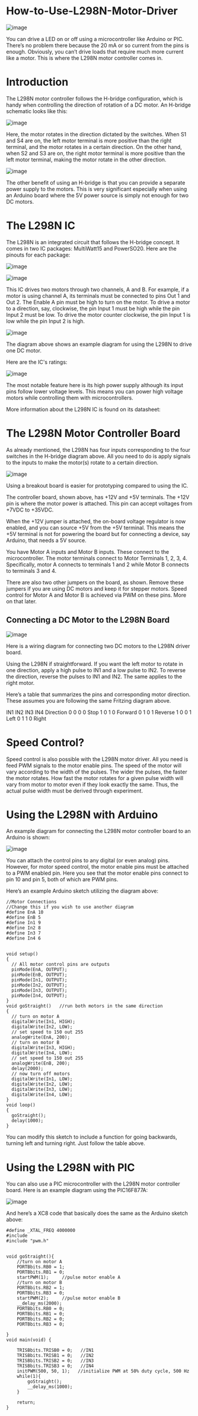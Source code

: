 # How-to-Use-L298N-Motor-Driver

![image](https://user-images.githubusercontent.com/19898602/145053081-ed103353-c688-4c8a-86c3-cf1863557d57.png)


You can drive a LED on or off using a microcontroller like Arduino or PIC. There’s no problem there because the 20 mA or so current from the pins is enough. Obviously, you can’t drive loads that require much more current like a motor. This is where the L298N motor controller comes in.

# Introduction

The L298N motor controller follows the H-bridge configuration, which is handy when controlling the direction of rotation of a DC motor. An H-bridge schematic looks like this:

![image](https://user-images.githubusercontent.com/19898602/145053230-06831bb9-e822-4e71-ba20-779db93a13d5.png)


Here, the motor rotates in the direction dictated by the switches. When S1 and S4 are on, the left motor terminal is more positive than the right terminal, and the motor rotates in a certain direction. On the other hand, when S2 and S3 are on, the right motor terminal is more positive than the left motor terminal, making the motor rotate in the other direction.

![image](https://user-images.githubusercontent.com/19898602/145053283-f99c2240-d710-4909-961a-f2b3f8fa5f80.png)


The other benefit of using an H-bridge is that you can provide a separate power supply to the motors. This is very significant especially when using an Arduino board where the 5V power source is simply not enough for two DC motors.

# The L298N IC
The L298N is an integrated circuit that follows the H-bridge concept. It comes in two IC packages: MultiWatt15 and PowerSO20. Here are the pinouts for each package:

![image](https://user-images.githubusercontent.com/19898602/145053342-cef7506c-8bc6-41c9-843e-0c5e26eb841f.png)


![image](https://user-images.githubusercontent.com/19898602/145053357-ceaf7107-f499-4a25-bc7f-dc5bffec3919.png)


This IC drives two motors through two channels, A and B. For example, if a motor is using channel A, its terminals must be connected to pins Out 1 and Out 2. The Enable A pin must be high to turn on the motor. To drive a motor to a direction, say, clockwise, the pin Input 1 must be high while the pin Input 2 must be low. To drive the motor counter clockwise, the pin Input 1 is low while the pin Input 2 is high.



![image](https://user-images.githubusercontent.com/19898602/145053389-dd83e9d5-3a0b-489e-98a7-9110c2ff138e.png)


The diagram above shows an example diagram for using the L298N to drive one DC motor.

Here are the IC's ratings:

![image](https://user-images.githubusercontent.com/19898602/145053422-9738f4b2-6d2d-4859-8166-d935527ca97b.png)


The most notable feature here is its high power supply although its input pins follow lower voltage levels. This means you can power high voltage motors while controlling them with microcontrollers.

More information about the L298N IC is found on its datasheet:

# The L298N Motor Controller Board

As already mentioned, the L298N has four inputs corresponding to the four switches in the H-bridge diagram above. All you need to do is apply signals to the inputs to make the motor(s) rotate to a certain direction.


![image](https://user-images.githubusercontent.com/19898602/145053513-6eb41b50-dbf7-4069-a547-a418308aa7e7.png)


Using a breakout board is easier for prototyping compared to using the IC.

The controller board, shown above, has +12V and +5V terminals. The +12V pin is where the motor power is attached. This pin can accept voltages from +7VDC to +35VDC.


When the +12V jumper is attached, the on-board voltage regulator is now enabled, and you can source +5V from the +5V terminal. This means the +5V terminal is not for powering the board but for connecting a device, say Arduino, that needs a 5V source.


You have Motor A inputs and Motor B inputs. These connect to the microcontroller. The motor terminals connect to Motor Terminals 1, 2, 3, 4. Specifically, motor A connects to terminals 1 and 2 while Motor B connects to terminals 3 and 4.

There are also two other jumpers on the board, as shown. Remove these jumpers if you are using DC motors and keep it for stepper motors. Speed control for Motor A and Motor B is achieved via PWM on these pins. More on that later.

## Connecting a DC Motor to the L298N Board

![image](https://user-images.githubusercontent.com/19898602/145053624-cf74dbc3-ce0b-4bf3-b134-cd5aad4a5d90.png)

Here is a wiring diagram for connecting two DC motors to the L298N driver board.

Using the L298N if straightforward. If you want the left motor to rotate in one direction, apply a high pulse to IN1 and a low pulse to IN2. To reverse the direction, reverse the pulses to IN1 and IN2. The same applies to the right motor.

Here’s a table that summarizes the pins and corresponding motor direction. These assumes you are following the same Fritzing diagram above.

IN1	IN2	IN3	IN4	Direction
0	   0	 0	 0	Stop
1    0	 1	 0	Forward
0	   1	 0	 1	Reverse
1	   0	 0	 1	Left
0	   1	 1	 0	Right


# Speed Control?
Speed control is also possible with the L298N motor driver. All you need is feed PWM signals to the motor enable pins. The speed of the motor will vary according to the width of the pulses. The wider the pulses, the faster the motor rotates. How fast the motor rotates for a given pulse width will vary from motor to motor even if they look exactly the same. Thus, the actual pulse width must be derived through experiment.

# Using the L298N with Arduino

An example diagram for connecting the L298N motor controller board to an Arduino is shown:

![image](https://user-images.githubusercontent.com/19898602/145053865-bb4e6e75-5bf6-4da6-adfc-912527f0cd85.png)


You can attach the control pins to any digital (or even analog) pins. However, for motor speed control, the motor enable pins must be attached to a PWM enabled pin. Here you see that the motor enable pins connect to pin 10 and pin 5, both of which are PWM pins.

Here’s an example Arduino sketch utilizing the diagram above:


`````
//Motor Connections
//Change this if you wish to use another diagram
#define EnA 10
#define EnB 5
#define In1 9
#define In2 8
#define In3 7
#define In4 6


void setup()
{
  // All motor control pins are outputs
  pinMode(EnA, OUTPUT);
  pinMode(EnB, OUTPUT);
  pinMode(In1, OUTPUT);
  pinMode(In2, OUTPUT);
  pinMode(In3, OUTPUT);
  pinMode(In4, OUTPUT);
}
void goStraight()   //run both motors in the same direction
{
  // turn on motor A
  digitalWrite(In1, HIGH);
  digitalWrite(In2, LOW);
  // set speed to 150 out 255
  analogWrite(EnA, 200);
  // turn on motor B
  digitalWrite(In3, HIGH);
  digitalWrite(In4, LOW);
  // set speed to 150 out 255
  analogWrite(EnB, 200);
  delay(2000);
  // now turn off motors
  digitalWrite(In1, LOW);
  digitalWrite(In2, LOW);  
  digitalWrite(In3, LOW);
  digitalWrite(In4, LOW);
}
void loop()
{
  goStraight();
  delay(1000);
}

`````
You can modify this sketch to include a function for going backwards, turning left and turning right. Just follow the table above.

# Using the L298N with PIC 

You can also use a PIC microcontroller with the L298N motor controller board. Here is an example diagram using the PIC16F877A:


![image](https://user-images.githubusercontent.com/19898602/145054068-a69d0148-e00b-4116-bf61-8beea54cd60b.png)


And here’s a XC8 code that basically does the same as the Arduino sketch above:

````
#define _XTAL_FREQ 4000000
#include 
#include "pwm.h"


void goStraight(){
    //turn on motor A
    PORTBbits.RB0 = 1;
    PORTBbits.RB1 = 0;
    startPWM(1);     //pulse motor enable A      
    //turn on motor B
    PORTBbits.RB2 = 1;
    PORTBbits.RB3 = 0;
    startPWM(2);     //pulse motor enable B
    __delay_ms(2000);
    PORTBbits.RB0 = 0;
    PORTBbits.RB1 = 0;
    PORTBbits.RB2 = 0;
    PORTBbits.RB3 = 0;
    
}
void main(void) {
    
    TRISBbits.TRISB0 = 0;   //IN1
    TRISBbits.TRISB1 = 0;   //IN2
    TRISBbits.TRISB2 = 0;   //IN3
    TRISBbits.TRISB3 = 0;   //IN4
    initPWM(500, 50, 1);   //initialize PWM at 50% duty cycle, 500 Hz
    while(1){
        goStraight();
        __delay_ms(1000);
    }
    
    return;
}



`````







